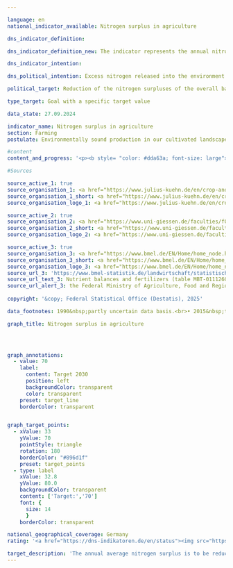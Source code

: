 ```yaml
---

language: en        
national_indicator_available: Nitrogen surplus in agriculture        

dns_indicator_definition:         

dns_indicator_definition_new: The indicator represents the annual nitrogen surplus in agriculture per utilised agricultural area (in kilograms per hectare) and year. The nitrogen surplus is calculated from the difference between nitrogen input and nitrogen output from the entire agricultural sector.        

dns_indicator_intention:         

dns_political_intention: Excess nitrogen released into the environment leads to pollution of ground and surface water, oversupply of inland waters, oceans and terrestrial ecosystems with nutrients (eutrophication), the production of greenhouse gases and acidifying air pollutants with negative consequences for the climate, biodiversity and landscape quality.        

political_target: Reduction of the nitrogen surpluses of the overall balance for Germany to 70&nbsp;kilograms per hectare of utilised agricultural area on an annual average between 2026&nbsp;and 2030        

type_target: Goal with a specific target value        

data_state: 27.09.2024        

indicator_name: Nitrogen surplus in agriculture        
section: Farming        
postulate: Environmentally sound production in our cultivated landscapes        

#content         
content_and_progress: '<p><b style= "color: #dda63a; font-size: large">2.1.a Nitrogen surplus in agriculture</b><br><br>In calculating this indicator, nitrogen inputs from fertilisers, biological nitrogen fixation, atmospheric deposition, seed and planting material, as well as animal feed are taken into account. Nitrogen outputs occur via crop and livestock market products. Excess nitrogen can volatilise into the atmosphere, accumulate in the soil, or leach into groundwater. This can subsequently lead to nitrogen discharge into rivers and other ecosystems.<br><br>Thus, agricultural nitrogen surpluses directly impact the development of indicators <a href="https://dns-indikatoren.de/en/6-1-b/">6.1.b</a> "Nitrate in Groundwater", <a href="https://dns-indikatoren.de/en/14-1-a/">14.1.a</a> "Nitrogen Inputs via River Discharges into the North and Baltic Seas", and <a href="https://dns-indikatoren.de/en/15-2/">15.2</a> "Eutrophication of Ecosystems". In addition, nitrogen emissions from agriculture into the atmosphere also influence the time series for nitrogen dioxide and ammonia under indicator <a href="https://dns-indikatoren.de/en/3-2-a/">3.2.a</a> "Emissions of Air Pollutants".<br><br>The indicator is calculated by the Institute for Crop and Soil Science at the Julius Kühn Institute and the Institute for Landscape Ecology and Resource Management at the University of Giessen. In 2022, mineral fertilisers represented the most significant source of nitrogen input, accounting for 46.2&nbsp;% (70&nbsp;kilograms of nitrogen per hectare). Feedstuffs contributed 38.4&nbsp;% (58&nbsp;kilograms per hectare), biological nitrogen fixation 9.6&nbsp;% (15&nbsp;kilograms per hectare), and non-agricultural emissions 3.3&nbsp;% (5&nbsp;kilograms per hectare).<br><br>The indicator is based on a rolling five-year average, which is calculated from the mean of five consecutive reporting years. This average is attributed to the final year of the five-year period. This method smooths out annual fluctuations caused by weather and market conditions that are beyond the control of agricultural operations. The indicator does not provide information on the regional distribution of nitrogen surpluses.<br><br>Between 1994&nbsp;and 2022, the rolling five-year average of the nitrogen balance decreased by 34.3&nbsp;%&nbsp;–&nbsp;from 116.7&nbsp;to 76.7&nbsp;kilograms of nitrogen per hectare per year. A marked decline in nitrogen surplus was particularly evident in the early years of the time series, up to 2013. The primary drivers were reduced fertiliser application and declining livestock populations in the new Länder.<br><br>Up to 2018, annual values for nitrogen surpluses stagnated. During this period, there was a slight decline in the use of mineral fertilisers and an increase in crop yields&nbsp;–&nbsp;due to technological progress in plant production and breeding (such as more efficient nitrogen fertilisation and a broader range of crop varieties). At the same time, high-yield crops such as maize and wheat were cultivated more extensively, and feed utilisation efficiency in livestock farming improved.<br><br>Since 2018, the annual nitrogen surplus has declined more significantly, dropping by 10.7&nbsp;% in 2022&nbsp;compared to 2021. It remains unclear to what extent this positive trend can be attributed to the amended Fertiliser Ordinance (Düngeverordnung) of 2017, in addition to the extreme agri-climatic conditions (drought years from 2018&nbsp;to 2020). However, if the trend of recent years continues, the politically defined target of reducing the agricultural nitrogen surplus in the five-year average to a maximum of 70&nbsp;kilograms per hectare by 2030&nbsp;could be achieved.</p>'                

#Sources        

source_active_1: true
source_organisation_1: <a href="https://www.julius-kuehn.de/en/crop-and-soil-science/" target="_blank" onclick="return confirm_alert('the Julius Kühn Institute – Federal Research Centre for Cultivated Plants', 'En')">Julius Kühn Institute – Federal Research Centre for Cultivated Plants</a>
source_organisation_1_short: <a href="https://www.julius-kuehn.de/en/crop-and-soil-science/" target="_blank" onclick="return confirm_alert('the Julius Kühn Institute – Federal Research Centre for Cultivated Plants', 'En')">Julius Kühn Institute – Federal Research Centre for Cultivated Plants</a>
source_organisation_logo_1: <a href="https://www.julius-kuehn.de/en/crop-and-soil-science/" target="_blank" onclick="return confirm_alert('the Julius Kühn Institute – Federal Research Centre for Cultivated Plants', 'En')"><img src="https://dns-indikatoren.de/public/OrgImgEn/jki.png" alt="Julius Kühn Institute – Federal Research Centre for Cultivated Plants" title=" Click here to visit the homepage of the organizationJulius Kühn Institute – Federal Research Centre for Cultivated Plants" style="height:60px; width:148px; border:transparent"/></a>

source_active_2: true
source_organisation_2: <a href="https://www.uni-giessen.de/faculties/f09/institutes/landscape?set_language=en" target="_blank" onclick="return confirm_alert('the University of Giessen', 'En')">Institute of Landscape Ecology and Resources Management, University of Giessen</a>
source_organisation_2_short: <a href="https://www.uni-giessen.de/faculties/f09/institutes/landscape?set_language=en" target="_blank" onclick="return confirm_alert('the University of Giessen', 'En')">Institute of Landscape Ecology and Resources Management, University of Giessen</a>
source_organisation_logo_2: <a href="https://www.uni-giessen.de/faculties/f09/institutes/landscape?set_language=en" target="_blank" onclick="return confirm_alert('the University of Giessen', 'En')"><img src="https://dns-indikatoren.de/public/OrgImgEn/ug.png" alt="Institute of Landscape Ecology and Resources Management, University of Giessen" title=" Click here to visit the homepage of the organizationInstitute of Landscape Ecology and Resources Management, University of Giessen" style="height:60px; width:148px; border:transparent"/></a>

source_active_3: true
source_organisation_3: <a href="https://www.bmel.de/EN/Home/home_node.html" target="_blank" onclick="return confirm_alert('the Federal Ministry of Agriculture, Food and Regional Identity', 'En')">Federal Ministry of Agriculture, Food and Regional Identity</a>
source_organisation_3_short: <a href="https://www.bmel.de/EN/Home/home_node.html" target="_blank" onclick="return confirm_alert('the Federal Ministry of Agriculture, Food and Regional Identity', 'En')">Federal Ministry of Agriculture, Food and Regional Identity</a>
source_organisation_logo_3: <a href="https://www.bmel.de/EN/Home/home_node.html" target="_blank" onclick="return confirm_alert('the Federal Ministry of Agriculture, Food and Regional Identity', 'En')"><img src="https://dns-indikatoren.de/public/OrgImgEn/bmleh.png" alt="Federal Ministry of Agriculture, Food and Regional Identity" title=" Click here to visit the homepage of the organizationFederal Ministry of Agriculture, Food and Regional Identity" style="height:60px; width:148px; border:transparent"/></a>
source_url_3: 'https://www.bmel-statistik.de/landwirtschaft/statistischer-monatsbericht-des-bmel-kapitel-a-landwirtschaft/'
source_url_text_3: Nutrient balances and fertilizers (table MBT-0111260-0000; only available in German)
source_url_alert_3: the Federal Ministry of Agriculture, Food and Regional Identity
        
copyright: '&copy; Federal Statistical Office (Destatis), 2025'        

data_footnotes: 1990&nbsp;partly uncertain data basis.<br>• 2015&nbsp;to 2021&nbsp;revised data.<br>• 2022&nbsp;provisional data.        

graph_title: Nitrogen surplus in agriculture        

        


graph_annotations:
  - value: 70
    label:
      content: Target 2030
      position: left
      backgroundColor: transparent
      color: transparent
    preset: target_line
    borderColor: transparent        


graph_target_points:
  - xValue: 33
    yValue: 70
    pointStyle: triangle
    rotation: 180
    borderColor: "#896d1f"
    preset: target_points
  - type: label
    xValue: 32.8
    yValue: 80.0
    backgroundColor: transparent
    content: ['Target:','70']
    font: {
      size: 14
      }
    borderColor: transparent                

national_geographical_coverage: Germany        
rating: '<a href="https://dns-indikatoren.de/en/status"><img src="https://sdg-indikatoren.de/public/Wettersymbole/Sonne.png" title="If the trend from 2022 had continued, the target value would have been reached or missed by less than 5% of the difference between the target value and the value at that time." alt="Weathersymbol: Sun"/></a>'        

target_description: 'The annual average nitrogen surplus is to be reduced to a maximum of 70&nbsp;kilograms per hectare of agricultural land by 2026&nbsp;to 2030.<br><br>Based on the target formulation, if the development of the last six years continues, the politically defined target value would be undershot much earlier (in 2024), so that indicator 2.1.a for 2022&nbsp;is assessed as "Sun".<br><br><u>Note:</u> The indicator is presented as a five-year moving average, <abbr title="that is" tabindex="0">i.e.</abbr> the value relevant for the target year 2030&nbsp;is calculated from the individual values for the years 2026&nbsp;to 2030.'        
---
```


